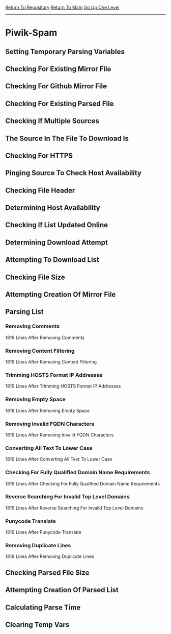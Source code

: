 [Return To Repository](https://github.com/deathbybandaid/piholeparser/)
[Return To Main](https://github.com/deathbybandaid/piholeparser/blob/master/RecentRunLogs/Mainlog.md)
[Go Up One Level](https://github.com/deathbybandaid/piholeparser/blob/master/RecentRunLogs/TopLevelScripts/30-Processing-External-Blacklists.md)
____________________________________
# Piwik-Spam
## Setting Temporary Parsing Variables
## Checking For Existing Mirror File
## Checking For Github Mirror File
## Checking For Existing Parsed File
## Checking If Multiple Sources
## The Source In The File To Download Is
## Checking For HTTPS
## Pinging Source To Check Host Availability
## Checking File Header
## Determining Host Availability
## Checking If List Updated Online
## Determining Download Attempt
## Attempting To Download List
## Checking File Size
## Attempting Creation Of Mirror File
## Parsing List
### Removing Comments
1819 Lines After Removing Comments
### Removing Content Filtering
1819 Lines After Removing Content Filtering
### Trimming HOSTS Format IP Addresses
1819 Lines After Trimming HOSTS Format IP Addresses
### Removing Empty Space
1819 Lines After Removing Empty Space
### Removing Invalid FQDN Characters
1819 Lines After Removing Invalid FQDN Characters
### Converting All Text To Lower Case
1819 Lines After Converting All Text To Lower Case
### Checking For Fully Qualified Domain Name Requirements
1819 Lines After Checking For Fully Qualified Domain Name Requirements
### Reverse Searching For Invalid Top Level Domains
1819 Lines After Reverse Searching For Invalid Top Level Domains
### Punycode Translate
1819 Lines After Punycode Translate
### Removing Duplicate Lines
1819 Lines After Removing Duplicate Lines
## Checking Parsed File Size
## Attempting Creation Of Parsed List
## Calculating Parse Time
## Clearing Temp Vars
